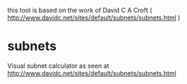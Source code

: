 this tool is based on the work of David C A Croft ( http://www.davidc.net/sites/default/subnets/subnets.html )


# subnets
Visual subnet calculator as seen at http://www.davidc.net/sites/default/subnets/subnets.html

